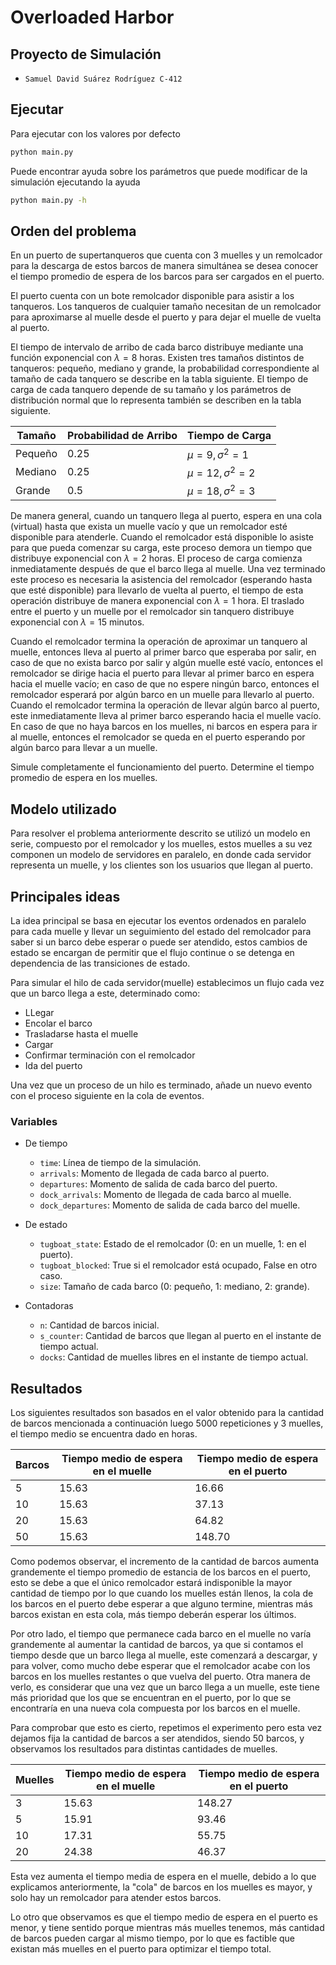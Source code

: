 # Overloaded Harbor

## Proyecto de Simulación

* `Samuel David Suárez Rodríguez C-412`

## Ejecutar

Para ejecutar con los valores por defecto

```bash
python main.py
```

Puede encontrar ayuda sobre los parámetros que puede modificar de la simulación
ejecutando la ayuda

```bash
python main.py -h
```

## Orden del problema

En un puerto de supertanqueros que cuenta con 3 muelles y un remolcador
para la descarga de estos barcos de manera simultánea se desea conocer el tiempo
promedio de espera de los barcos para ser cargados en el puerto.

El puerto cuenta con un bote remolcador disponible para asistir a los tanqueros. Los tanqueros de cualquier tamaño necesitan de un remolcador para
aproximarse al muelle desde el puerto y para dejar el muelle de vuelta al puerto.

El tiempo de intervalo de arribo de cada barco distribuye mediante una función exponencial
con $\lambda = 8$ horas. Existen tres tamaños distintos de tanqueros:
pequeño, mediano y grande, la probabilidad correspondiente al tamaño de cada
tanquero se describe en la tabla siguiente. El tiempo de carga de cada tanquero
depende de su tamaño y los parámetros de distribución normal que lo representa
también se describen en la tabla siguiente.

| Tamaño  | Probabilidad de Arribo | Tiempo de Carga          |
| ---     | ---                    | ---                      |
| Pequeño | 0.25                   | $\mu = 9, \sigma^2 = 1$  |
| Mediano | 0.25                   | $\mu = 12, \sigma^2 = 2$ |
| Grande  | 0.5                    | $\mu = 18, \sigma^2 = 3$ |

De manera general, cuando un tanquero llega al puerto, espera en una cola
(virtual) hasta que exista un muelle vacío y que un remolcador esté disponible
para atenderle. Cuando el remolcador está disponible lo asiste para que pueda
comenzar su carga, este proceso demora un tiempo que distribuye exponencial
con $\lambda = 2$ horas. El proceso de carga comienza inmediatamente después de que
el barco llega al muelle. Una vez terminado este proceso es necesaria la asistencia
del remolcador (esperando hasta que esté disponible) para llevarlo de vuelta al
puerto, el tiempo de esta operación distribuye de manera exponencial con $\lambda = 1$
hora. El traslado entre el puerto y un muelle por el remolcador sin tanquero
distribuye exponencial con $\lambda = 15$ minutos.

Cuando el remolcador termina la operación de aproximar un tanquero al
muelle, entonces lleva al puerto al primer barco que esperaba por salir, en caso de
que no exista barco por salir y algún muelle esté vacío, entonces el remolcador se
dirige hacia el puerto para llevar al primer barco en espera hacia el muelle vacío;
en caso de que no espere ningún barco, entonces el remolcador esperará por algún barco en un muelle para llevarlo al puerto. Cuando el remolcador termina
la operación de llevar algún barco al puerto, este inmediatamente lleva al primer
barco esperando hacia el muelle vacío. En caso de que no haya barcos en los
muelles, ni barcos en espera para ir al muelle, entonces el remolcador se queda
en el puerto esperando por algún barco para llevar a un muelle.

Simule completamente el funcionamiento del puerto. Determine el tiempo
promedio de espera en los muelles.

## Modelo utilizado

Para resolver el problema anteriormente descrito se utilizó un modelo en serie,
compuesto por el remolcador y los muelles, estos muelles a su vez componen un
modelo de servidores en paralelo, en donde cada servidor representa un muelle, y los
clientes son los usuarios que llegan al puerto.

## Principales ideas

La idea principal se basa en ejecutar los eventos ordenados en paralelo para cada
muelle y llevar un seguimiento del estado del remolcador para saber si un barco
debe esperar o puede ser atendido, estos cambios de estado se encargan de
permitir que el flujo continue o se detenga en dependencia de las transiciones
de estado.

Para simular el hilo de cada servidor(muelle) establecimos un flujo cada vez
que un barco llega a este, determinado como:

- LLegar
- Encolar el barco
- Trasladarse hasta el muelle
- Cargar
- Confirmar terminación con el remolcador
- Ida del puerto

Una vez que un proceso de un hilo es terminado, añade un nuevo evento con el
proceso siguiente en la cola de eventos.

### Variables

- De tiempo
  - `time`: Línea de tiempo de la simulación.
  - `arrivals`: Momento de llegada de cada barco al puerto.
  - `departures`: Momento de salida de cada barco del puerto.
  - `dock_arrivals`: Momento de llegada de cada barco al muelle.
  - `dock_departures`: Momento de salida de cada barco del muelle.

- De estado
  - `tugboat_state`: Estado de el remolcador (0: en un muelle, 1: en el puerto).
  - `tugboat_blocked`: True si el remolcador está ocupado, False en otro caso.
  - `size`: Tamaño de cada barco (0: pequeño, 1: mediano, 2: grande).

- Contadoras
  - `n`: Cantidad de barcos inicial.
  - `s_counter`: Cantidad de barcos que llegan al puerto en el instante de tiempo actual.
  - `docks`: Cantidad de muelles libres en el instante de tiempo actual.

## Resultados

Los siguientes resultados son basados en el valor obtenido para la cantidad de
barcos mencionada a continuación luego 5000 repeticiones y 3 muelles, el tiempo medio se
encuentra dado en horas.

| Barcos  | Tiempo medio de espera en el muelle | Tiempo medio de espera en el puerto |
| ---     | ---                                 | ---                                 |
| 5       | 15.63                               | 16.66                               |
| 10      | 15.63                               | 37.13                               |
| 20      | 15.63                               | 64.82                               |
| 50      | 15.63                               | 148.70                              |

Como podemos observar, el incremento de la cantidad de barcos aumenta grandemente
el tiempo promedio de estancia de los barcos en el puerto, esto se
debe a que el único remolcador estará indisponible la mayor cantidad de tiempo
por lo que cuando los muelles están llenos, la cola de los barcos en el puerto
debe esperar a que alguno termine, mientras más barcos existan en esta cola, más
tiempo deberán esperar los últimos.

Por otro lado, el tiempo que permanece cada barco en el muelle no varía grandemente
al aumentar la cantidad de barcos, ya que si contamos el tiempo desde que un barco
llega al muelle, este comenzará a descargar, y para volver, como mucho debe esperar que el
remolcador acabe con los barcos en los muelles restantes o que vuelva del puerto. Otra manera de verlo,
es considerar que una vez que un barco llega a un muelle, este tiene más prioridad
que los que se encuentran en el puerto, por lo que se encontraría en una nueva
cola compuesta por los barcos en el muelle.

Para comprobar que esto es cierto, repetimos el experimento pero esta vez dejamos
fija la cantidad de barcos a ser atendidos, siendo 50 barcos, y observamos los
resultados para distintas cantidades de muelles.

| Muelles | Tiempo medio de espera en el muelle | Tiempo medio de espera en el puerto |
| ---     | ---                                 | ---                                 |
| 3       | 15.63                               | 148.27                               |
| 5       | 15.91                               | 93.46                               |
| 10      | 17.31                               | 55.75                               |
| 20      | 24.38                               | 46.37                              |

Esta vez aumenta el tiempo media de espera en el muelle, debido a lo que explicamos
anteriormente, la "cola" de barcos en los muelles es mayor, y solo hay un
remolcador para atender estos barcos.

Lo otro que observamos es que el tiempo medio de espera en el puerto es menor,
y tiene sentido porque mientras más muelles tenemos, más cantidad de barcos
pueden cargar al mismo tiempo, por lo que es
factible que existan más muelles en el puerto para optimizar el tiempo total.
